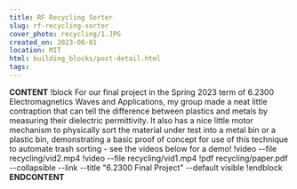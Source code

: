 ```yaml
---
title: RF Recycling Sorter
slug: rf-recycling-sorter
cover_photo: recycling/1.JPG
created_on: 2023-06-01
location: MIT
html: building_blocks/post-detail.html
tags:
---
```

__CONTENT__
!block
For our final project in the Spring 2023 term of 6.2300 Electromagnetics Waves and Applications, my group made a neat little contraption that can tell the difference between plastics and metals by measuring their dielectric permittivity. It also has a nice little motor mechanism to physically sort the material under test into a metal bin or a plastic bin, demonstrating a basic proof of concept for use of this technique to automate trash sorting - see the videos below for a demo! 
!video --file recycling/vid2.mp4
!video --file recycling/vid1.mp4
!pdf recycling/paper.pdf  --collapsible --link --title "6.2300 Final Project" --default visible
!endblock
__ENDCONTENT__
